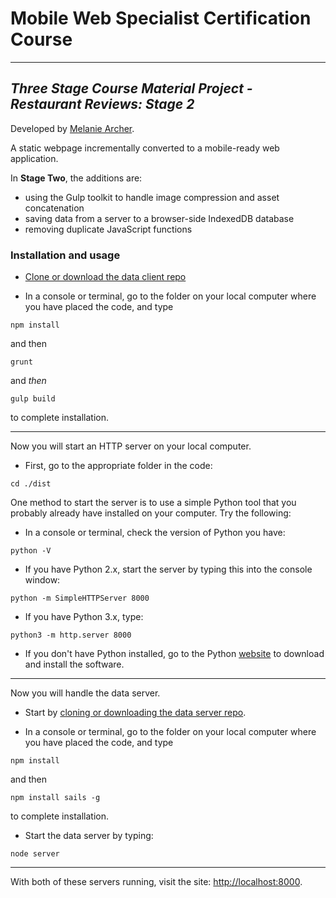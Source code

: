 # Mobile Web Specialist Certification Course
---
## _Three Stage Course Material Project - Restaurant Reviews: Stage 2_

Developed by [Melanie Archer](https://github.com/mejarc/mws-restaurant-stage-2.git).

A static webpage incrementally converted to a mobile-ready web application.

In **Stage Two**, the additions are:
* using the Gulp toolkit to handle image compression and asset concatenation
* saving data from a server to a browser-side IndexedDB database
* removing duplicate JavaScript functions

### Installation and usage
* [Clone or download the data client repo](https://github.com/mejarc/mws-restaurant-stage-2.git)

* In a console or terminal, go to the folder on your local computer where you have placed the code, and type

```shell
npm install
```
and then
```shell
grunt
```
and *then*
````shell
gulp build
````
to complete installation.

----

Now you will start an HTTP server on your local computer. 
* First, go to the appropriate folder in the code:
````shell
cd ./dist
````
One method to start the server is to use a simple Python tool that you probably already have installed on your computer. Try the following:

  * In a console or terminal, check the version of Python you have: 
```shell
python -V
```
  * If you have Python 2.x, start the server by typing this into the console window:
```shell
python -m SimpleHTTPServer 8000
``` 
  * If you have Python 3.x, type:
```shell
python3 -m http.server 8000
```
  * If you don't have Python installed, go to the Python [website](https://www.python.org/) to download and install the software.

----

Now you will handle the data server. 
* Start by [cloning or downloading the data server repo](https://github.com/udacity/mws-restaurant-stage-2.git).


* In a console or terminal, go to the folder on your local computer where you have placed the code, and type

```shell
npm install
```
and then
```shell
npm install sails -g 
```
to complete installation.

* Start the data server by typing:
````shell
node server
````

----

With both of these servers running, visit the site: [http://localhost:8000](http://localhost:8000).
